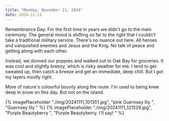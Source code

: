 ```yaml
---
title: "Monday, November 11, 2024"
date: 2024-11-11
---
```


Remembrance Day.  For the first time in years we didn't go to the main ceremony.  The general mood is shifting so far to the right that I couldn't take a traditional military service. There's no nuance out here. All heroes and vanquished enemies and Jesus and the King.  No talk of peace and getting along with each other.

Instead, we donned our poppies and walked out to Oak Bay for groceries.  It was cool and slightly breezy, which is risky weather for me.  I tend to get sweated up, then catch a breeze and get an immediate, deep chill.  But I got my layers mostly right.  

More of nature's colourful bounty along the route.  I'm used to being knee deep in snow on this day.  But not on the island.  

{% imagePlaceholder "./img/20241111_101351.jpg", "pink Guernsey lily ", "Guernsey lily " %}
{% imagePlaceholder "./img/20241111_121529.jpg", "Purple Beautyberry ", "Purple Beautyberry.  I'll say! " %}
